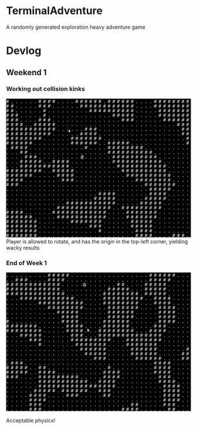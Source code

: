 # TerminalAdventure
A randomly generated exploration heavy adventure game

# Devlog

## Weekend 1

### Working out collision kinks
![](https://github.com/Themichaelreimer/TerminalAdventure/blob/main/gif/1.gif)
Player is allowed to rotate, and has the origin in the top-left corner, yielding wacky results


### End of Week 1
![](https://github.com/Themichaelreimer/TerminalAdventure/blob/main/gif/2.gif)

Acceptable physics!
